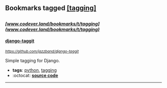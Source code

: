 ## Bookmarks tagged [[tagging]](https://www.codever.land/search?q=[tagging])

_<sup><sup>[www.codever.land/bookmarks/t/tagging](www.codever.land/bookmarks/t/tagging)</sup></sup>_
---
#### [django-taggit](https://github.com/jazzband/django-taggit)
_<sup>https://github.com/jazzband/django-taggit</sup>_

Simple tagging for Django.
* **tags**: [python](../tagged/python.md), [tagging](../tagged/tagging.md)
* :octocat: **[source code](https://github.com/jazzband/django-taggit)**
---
